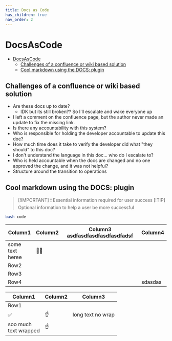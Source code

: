 ```yaml
---
title: Docs as Code
has_children: true
nav_order: 2
---
```


# DocsAsCode

- [DocsAsCode](#docsascode)
  - [Challenges of a confluence or wiki based solution](#challenges-of-a-confluence-or-wiki-based-solution)
  - [Cool markdown using the DOCS: plugin](#cool-markdown-using-the-docs-plugin)

## Challenges of a confluence or wiki based solution

- Are these docs up to date?
  - IDK but its still broken?? So I'll escalate and wake everyone up
- I left a comment on the confluence page, but the author never made an update to fix the missing link.
- Is there any accountability with this system?
- Who is responsible for holding the developer accountable to update this doc?
- How much time does it take to verify the developer did what "they should" to this doc?
- I don't understand the language in this doc... who do I escalate to?
- Who is held accountable when the docs are changed and no one approved the change, and it was not helpful?
- Structure around the transition to operations

## Cool markdown using the DOCS: plugin

> [!IMPORTANT] ❗
> Essential information required for user success
> [!TIP]
> Optional information to help a user be more successful

```bash
bash code
```

<!-- markdownlint-disable MD033 -->

| Column1              | Column2 | Column3 asdfasdfasdfasdfasdfadsf | Column4 |
| -------------------- | ------- | -------------------------------- | ------- |
| some text <br> heree | 👯💃    |                                  |         |
| Row2                 |         |                                  |         |
| Row3                 |         |                                  |         |
| Row4                 |         |                                  | sdasdas |

| Column1                    | Column2 | Column3           |
| -------------------------- | ------- | ----------------- |
| Row1                       |         |                   |
| ✅                         | ☝️      | long text no wrap |
| soo much <br> text wrapped | ☝️      |                   |

<!-- markdownlint-enable MD033 -->
